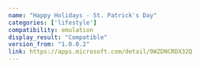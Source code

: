 ```yaml
---
name: "Happy Holidays - St. Patrick's Day"
categories: ['lifestyle']
compatibility: emulation
display_result: "Compatible"
version_from: "1.0.0.2"
link: https://apps.microsoft.com/detail/9WZDNCRDX32Q
---
```


